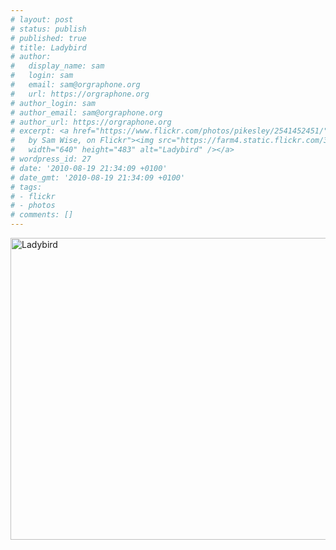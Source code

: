 ```yaml
---
# layout: post
# status: publish
# published: true
# title: Ladybird
# author:
#   display_name: sam
#   login: sam
#   email: sam@orgraphone.org
#   url: https://orgraphone.org
# author_login: sam
# author_email: sam@orgraphone.org
# author_url: https://orgraphone.org
# excerpt: <a href="https://www.flickr.com/photos/pikesley/2541452451/" title="Ladybird
#   by Sam Wise, on Flickr"><img src="https://farm4.static.flickr.com/3125/2541452451_5c3610972b_z.jpg"
#   width="640" height="483" alt="Ladybird" /></a>
# wordpress_id: 27
# date: '2010-08-19 21:34:09 +0100'
# date_gmt: '2010-08-19 21:34:09 +0100'
# tags:
# - flickr
# - photos
# comments: []
---
```


<p><a href="https://www.flickr.com/photos/pikesley/2541452451/" title="Ladybird by Sam Wise, on Flickr"><img src="https://farm4.static.flickr.com/3125/2541452451_5c3610972b_z.jpg" width="640" height="483" alt="Ladybird" /></a></p>
